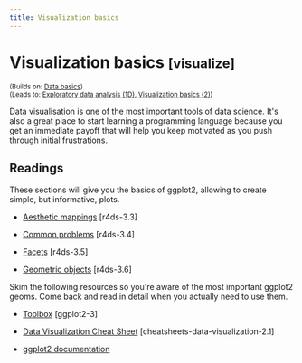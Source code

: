 ```yaml
---
title: Visualization basics
---
```


<!-- Generated automatically from vis-basics.yml. Do not edit by hand -->

# Visualization basics <small class='visualize'>[visualize]</small>
<small>(Builds on: [Data basics](data-basics.md))</small>  
<small>(Leads to: [Exploratory data analysis (1D)](eda-1d.md), [Visualization basics (2)](vis-basics-2.md))</small>

Data visualisation is one of the most important tools of data science.
It's also a great place to start learning a programming language because
you get an immediate payoff that will help you keep motivated as you push
through initial frustrations.

## Readings

These sections will give you the basics of ggplot2, allowing to create simple,
but informative, plots.

  * [Aesthetic mappings](http://r4ds.had.co.nz/data-visualisation.html#aesthetic-mappings) [r4ds-3.3]

  * [Common problems](http://r4ds.had.co.nz/data-visualisation.html#common-problems) [r4ds-3.4]

  * [Facets](http://r4ds.had.co.nz/data-visualisation.html#facets) [r4ds-3.5]

  * [Geometric objects](http://r4ds.had.co.nz/data-visualisation.html#geometric-objects) [r4ds-3.6]

Skim the following resources so you're aware of the most important ggplot2
geoms. Come back and read in detail when you actually need to use them.

  * [Toolbox](https://link-springer-com.stanford.idm.oclc.org/chapter/10.1007/978-3-319-24277-4_3) [ggplot2-3]

  * [Data Visualization Cheat Sheet](https://github.com/rstudio/cheatsheets/raw/master/data-visualization-2.1.pdf) [cheatsheets-data-visualization-2.1]

  * [ggplot2 documentation](http://ggplot2.tidyverse.org/reference/index.html#section-layer-geoms)


